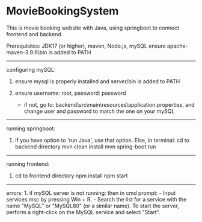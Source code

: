 # MovieBookingSystem
This is movie booking website with Java, using springboot to connect frontend and backend.

Prerequisites:
JDK17 (or higher), maven, Node.js, mySQL
ensure apache-maven-3.9.9\bin is added to PATH

---------------------------------------------------------------------------------------------------

configuring mySQL:
1. ensure mysql is properly installed and server/bin is added to PATH

2. ensure username: root, password: password
    - if not, go to: backend\src\main\resources\application.properties, and change user and password to match the one on your mySQL

---------------------------------------------------------------------------------------------------

running springboot:
1. if you have option to 'run Java', use that option. Else, in terminal:
    cd to backend directory
    mvn clean install
    mvn spring-boot:run

---------------------------------------------------------------------------------------------------

running frontend:
1. cd to frontend directory
    npm install
    npm start

---------------------------------------------------------------------------------------------------

errors:
    1. if mySQL server is not running: then in cmd prompt:
    - Input services.msc by pressing Win + R.
    - Search the list for a service with the name "MySQL" or "MySQL80" (or a similar name). To start the server, perform a right-click on the MySQL service and select "Start".
